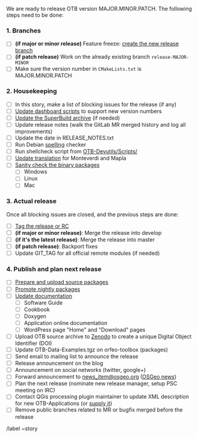We are ready to release OTB version MAJOR.MINOR.PATCH. The following steps need to be done:

### 1. Branches

* [ ] **(if major or minor release)** Feature freeze: [create the new release branch](https://wiki.orfeo-toolbox.org/index.php/Help_for_release_actions#Create_release_branch)
* [ ] **(if patch release)** Work on the already existing branch `release-MAJOR-MINOR`
* [ ] Make sure the version number in `CMakeLists.txt` is MAJOR.MINOR.PATCH

### 2. Housekeeping
* [ ] In this story, make a list of blocking issues for the release (if any)
* [ ] [Update dashboard scripts](https://wiki.orfeo-toolbox.org/index.php/Help_for_release_actions#Dashboard) to support new version numbers
* [ ] [Update the SuperBuild archive](https://wiki.orfeo-toolbox.org/index.php/Help_for_release_actions#SuperBuild_archive) (if needed)
* [ ] Update release notes (walk the GitLab MR merged history and log all improvements)
* [ ] Update the date in RELEASE_NOTES.txt
* [ ] Run Debian [spelling](https://wiki.orfeo-toolbox.org/index.php/Help_for_release_actions#Spelling_check) checker
* [ ] Run shellcheck script from [OTB-Devutils/Scripts/](https://gitlab.orfeo-toolbox.org/orfeotoolbox/otb-devutils/blob/master/Scripts/run_shellcheck.sh)
* [ ] [Update translation](https://wiki.orfeo-toolbox.org/index.php/Help_for_release_actions#Translation_for_Monteverdi_.26_Mapla) for Monteverdi and Mapla
* [ ] [Sanity check the binary packages](https://wiki.orfeo-toolbox.org/index.php/Help_for_release_actions#Standalone_packages_sanity_check)
    * [ ]  Windows
    * [ ]  Linux
    * [ ]  Mac

### 3. Actual release

Once all blocking issues are closed, and the previous steps are done:
* [ ] [Tag the release or RC](https://wiki.orfeo-toolbox.org/index.php/Help_for_release_actions#Release_tag)
* [ ] **(if major or minor release)**: Merge the release into develop
* [ ] **(if it's the latest release)**: Merge the release into master
* [ ] **(if patch release)**: Backport fixes
* [ ] Update GIT_TAG for all official remote modules (if needed)

### 4. Publish and plan next release
* [ ]   [Prepare and upload source packages](https://wiki.orfeo-toolbox.org/index.php/Help_for_release_actions#Prepare_and_upload_source_packages)
* [ ]   [Promote nightly packages](https://wiki.orfeo-toolbox.org/index.php/Help_for_release_actions#Promote_nightly_packages)
* [ ]   [Update documentation](https://wiki.orfeo-toolbox.org/index.php/Help_for_release_actions#Update_documentation)
    * [ ] Software Guide
    * [ ] Cookbook
    * [ ] Doxygen
    * [ ] Application online documentation
    * [ ] WordPress page "Home" and "Download" pages
* [ ] Upload OTB source archive to [Zenodo](https://zenodo.org/) to create a unique Digital Object Identifier (DOI)
* [ ] Update OTB-Data-Examples.tgz on orfeo-toolbox (packages)
* [ ] Send email to mailing list to announce the release
* [ ] Release announcement on the blog
* [ ] Announcement on social networks (twitter, google+)
* [ ] Forward announcement to news_item@osgeo.org ([OSGeo news](https://www.osgeo.org/foundation-news/))
* [ ] Plan the next release (nominate new release manager, setup PSC meeting on IRC)
* [ ] Contact QGis processing plugin maintainer to update XML description for new OTB-Applications (or [supply it](https://wiki.orfeo-toolbox.org/index.php/QGIS_access_to_OTB_applications#Updating_the_XML_descriptors))
* [ ] Remove public branches related to MR or bugfix merged before the release

/label ~story
